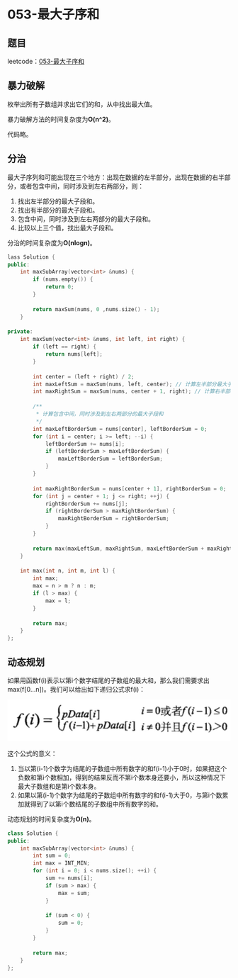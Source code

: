 # 053-最大子序和

## 题目

leetcode：[053-最大子序和](https://leetcode-cn.com/problems/maximum-subarray/)

## 暴力破解

枚举出所有子数组并求出它们的和，从中找出最大值。

暴力破解方法的时间复杂度为**O(n^2)**。

代码略。

## 分治

最大子序列和可能出现在三个地方：出现在数据的左半部分，出现在数据的右半部分，或者包含中间，同时涉及到左右两部分，则：

1. 找出左半部分的最大子段和。
2. 找出有半部分的最大子段和。
3.  包含中间，同时涉及到左右两部分的最大子段和。
4.  比较以上三个值，找出最大子段和。

分治的时间复杂度为**O(nlogn)**。

```c++
lass Solution {
public:
    int maxSubArray(vector<int> &nums) {
        if (nums.empty()) {
            return 0;
        }

        return maxSum(nums, 0 ,nums.size() - 1);
    }

private:
    int maxSum(vector<int> &nums, int left, int right) {
        if (left == right) {
            return nums[left];
        }

        int center = (left + right) / 2;
        int maxLeftSum = maxSum(nums, left, center); // 计算左半部分最大子段和
        int maxRightSum = maxSum(nums, center + 1, right); // 计算右半部分最大子段和

        /**
         * 计算包含中间，同时涉及到左右两部分的最大子段和
         */
        int maxLeftBorderSum = nums[center], leftBorderSum = 0;
        for (int i = center; i >= left; --i) {
            leftBorderSum += nums[i];
            if (leftBorderSum > maxLeftBorderSum) {
                maxLeftBorderSum = leftBorderSum;
            }
        }

        int maxRightBorderSum = nums[center + 1], rightBorderSum = 0;
        for (int j = center + 1; j <= right; ++j) {
            rightBorderSum += nums[j];
            if (rightBorderSum > maxRightBorderSum) {
                maxRightBorderSum = rightBorderSum;
            }
        }

        return max(maxLeftSum, maxRightSum, maxLeftBorderSum + maxRightBorderSum);
    }

    int max(int n, int m, int l) {
        int max;
        max = n > m ? n : m;
        if (l > max) {
            max = l;
        }

        return max;
    }
};
```

## 动态规划

如果用函数f(i)表示以第i个数字结尾的子数组的最大和，那么我们需要求出max(f[0...n])。我们可以给出如下递归公式求f(i)：

![动态规划递推方程](./dp.jpg)

这个公式的意义：

1. 当以第(i-1)个数字为结尾的子数组中所有数字的和f(i-1)小于0时，如果把这个负数和第i个数相加，得到的结果反而不第i个数本身还要小，所以这种情况下最大子数组和是第i个数本身。
2. 如果以第(i-1)个数字为结尾的子数组中所有数字的和f(i-1)大于0，与第i个数累加就得到了以第i个数结尾的子数组中所有数字的和。

动态规划的时间复杂度为**O(n)**。

```c++
class Solution {
public:
    int maxSubArray(vector<int> &nums) {
        int sum = 0;
        int max = INT_MIN;
        for (int i = 0; i < nums.size(); ++i) {
            sum += nums[i];
            if (sum > max) {
                max = sum;
            }

            if (sum < 0) {
                sum = 0;
            }
        }

        return max;
    }
};
```

